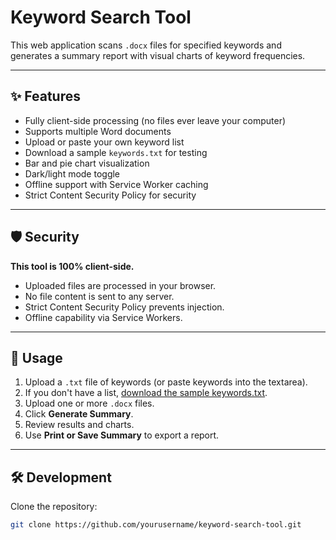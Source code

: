 # Keyword Search Tool

This web application scans `.docx` files for specified keywords and generates a summary report with visual charts of keyword frequencies.

---

## ✨ Features

- Fully client-side processing (no files ever leave your computer)
- Supports multiple Word documents
- Upload or paste your own keyword list
- Download a sample `keywords.txt` for testing
- Bar and pie chart visualization
- Dark/light mode toggle
- Offline support with Service Worker caching
- Strict Content Security Policy for security

---

## 🛡️ Security

**This tool is 100% client-side.**

- Uploaded files are processed in your browser.
- No file content is sent to any server.
- Strict Content Security Policy prevents injection.
- Offline capability via Service Workers.

---

## 🚀 Usage

1. Upload a `.txt` file of keywords (or paste keywords into the textarea).
2. If you don't have a list, [download the sample keywords.txt](./keywords.txt).
3. Upload one or more `.docx` files.
4. Click **Generate Summary**.
5. Review results and charts.
6. Use **Print or Save Summary** to export a report.

---

## 🛠️ Development

Clone the repository:

```bash
git clone https://github.com/yourusername/keyword-search-tool.git
